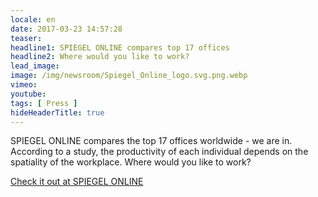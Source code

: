 ```yaml
---
locale: en
date: 2017-03-23 14:57:28
teaser: 
headline1: SPIEGEL ONLINE compares top 17 offices
headline2: Where would you like to work?
lead_image:
image: /img/newsroom/Spiegel_Online_logo.svg.png.webp
vimeo: 
youtube:
tags: [ Press ]
hideHeaderTitle: true
---
```


SPIEGEL ONLINE compares the top 17 offices worldwide - we are in. According to a study, the productivity of each individual depends on the spatiality of the workplace. Where would you like to work?

[Check it out at SPIEGEL ONLINE](http://www.spiegel.de/karriere/bueros-im-vergleich-wo-wuerden-sie-gern-arbeiten-a-1139943.html)


